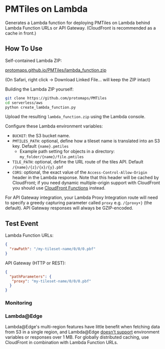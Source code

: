 # PMTiles on Lambda

Generates a Lambda function for deploying PMTiles on Lambda behind Lambda Function URLs or API Gateway. (CloudFront is recommended as a cache in front.)

## How To Use

Self-contained Lambda ZIP:

[protomaps.github.io/PMTiles/lambda_function.zip](https://protomaps.github.io/PMTiles/lambda_function.zip)

(On Safari, right click -> Download Linked File... will keep the ZIP intact)

Building the Lambda ZIP yourself:

```sh
git clone https://github.com/protomaps/PMTiles
cd serverless/aws
python create_lambda_function.py
```

Upload the resulting `lambda_function.zip` using the Lambda console.

Configure these Lambda environment variables:

* `BUCKET`: the S3 bucket name.
* `PMTILES_PATH`: optional, define how a tileset name is translated into an S3 key. Default `{name}.pmtiles`
  * Example path setting for objects in a directory: `my_folder/{name}/file.pmtiles`
* `TILE_PATH`: optional, define the URL route of the tiles API. Default `/{name}/{z}/{x}/{y}.pbf`
* `CORS`: optional, the exact value of the `Access-Control-Allow-Origin` header in the Lambda response. Note that this header will be cached by CloudFront; if you need dynamic multiple-origin support with CloudFront you should use [CloudFront Functions](https://docs.aws.amazon.com/AmazonCloudFront/latest/DeveloperGuide/cloudfront-functions.html) instead.

For API Gateway integration, your Lambda Proxy Integration route will need to specify a greedy capturing parameter called `proxy` e.g. `/{proxy+}` (the default). API Gateway responses will always be GZIP-encoded.

## Test Event

Lambda Function URLs:

```json
{
  "rawPath": "/my-tileset-name/0/0/0.pbf"
}
```

API Gateway (HTTP or REST):

```json
{
  "pathParameters": {
   "proxy": "my-tileset-name/0/0/0.pbf"
  }
}
```

### Monitoring



### Lambda@Edge

Lambda@Edge's multi-region features have little benefit when fetching data from S3 in a single region, and Lambda@Edge [doesn't support](https://docs.aws.amazon.com/AmazonCloudFront/latest/DeveloperGuide/edge-functions-restrictions.html) environment variables or responses over 1 MB. For globally distributed caching, use CloudFront in combination with Lambda Function URLs.
